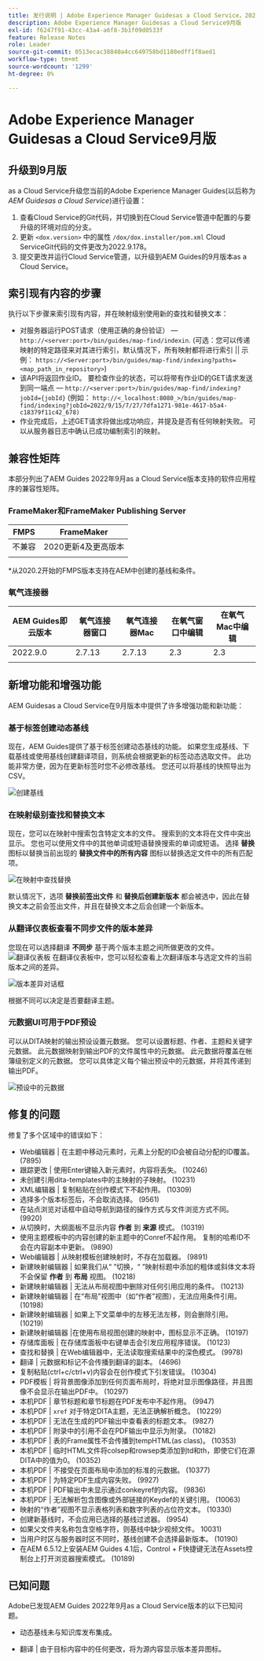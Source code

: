 ```yaml
---
title: 发行说明 | Adobe Experience Manager Guidesas a Cloud Service，2022年9月版
description: Adobe Experience Manager Guidesas a Cloud Service9月版
exl-id: f6247f91-43cc-43a4-a6f8-3b1f09d0533f
feature: Release Notes
role: Leader
source-git-commit: 0513ecac38840a4cc649758bd1180edff1f8aed1
workflow-type: tm+mt
source-wordcount: '1299'
ht-degree: 0%

---
```


# Adobe Experience Manager Guidesas a Cloud Service9月版

## 升级到9月版

as a Cloud Service升级您当前的Adobe Experience Manager Guides(以后称为 *AEM Guidesas a Cloud Service*)进行设置：
1. 查看Cloud Service的Git代码，并切换到在Cloud Service管道中配置的与要升级的环境对应的分支。
1. 更新 `<dox.version>` 中的属性 `/dox/dox.installer/pom.xml` Cloud ServiceGit代码的文件更改为2022.9.178。
1. 提交更改并运行Cloud Service管道，以升级到AEM Guides的9月版本as a Cloud Service。

## 索引现有内容的步骤

执行以下步骤来索引现有内容，并在映射级别使用新的查找和替换文本：
* 对服务器运行POST请求（使用正确的身份验证） —  `http://<server:port>/bin/guides/map-find/indexin`.
(可选：您可以传递映射的特定路径来对其进行索引，默认情况下，所有映射都将进行索引 || 示例：   `https://<Server:port>/bin/guides/map-find/indexing?paths=<map_path_in_repository>`)
* 该API将返回作业ID。 要检查作业的状态，可以将带有作业ID的GET请求发送到同一端点 —  `http://<server:port>/bin/guides/map-find/indexing?jobId={jobId}`
(例如： `http://<_localhost:8080_>/bin/guides/map-find/indexing?jobId=2022/9/15/7/27/7dfa1271-981e-4617-b5a4-c18379f11c42_678)`
* 作业完成后，上述GET请求将做出成功响应，并提及是否有任何映射失败。 可以从服务器日志中确认已成功编制索引的映射。


## 兼容性矩阵

本部分列出了AEM Guides 2022年9月as a Cloud Service版本支持的软件应用程序的兼容性矩阵。

### FrameMaker和FrameMaker Publishing Server

| FMPS | FrameMaker |
| --- | --- |
| 不兼容 | 2020更新4及更高版本 |
| | |

*从2020.2开始的FMPS版本支持在AEM中创建的基线和条件。

### 氧气连接器

| AEM Guides即云版本 | 氧气连接器窗口 | 氧气连接器Mac | 在氧气窗口中编辑 | 在氧气Mac中编辑 |
| --- | --- | --- | --- | --- |
| 2022.9.0 | 2.7.13 | 2.7.13 | 2.3 | 2.3 |
|  |  |  |  |


## 新增功能和增强功能

AEM Guidesas a Cloud Service在9月版本中提供了许多增强功能和新功能：


### 基于标签创建动态基线

现在，AEM Guides提供了基于标签创建动态基线的功能。 如果您生成基线、下载基线或使用基线创建翻译项目，则系统会根据更新的标签动态选取文件。 此功能非常方便，因为在更新标签时您不必修改基线。
您还可以将基线的快照导出为CSV。

![创建基线](assets/dynamic-baseline.png)

### 在映射级别查找和替换文本

现在，您可以在映射中搜索包含特定文本的文件。 搜索到的文本将在文件中突出显示。 您也可以使用文件中的其他单词或短语替换搜索的单词或短语。
选择 **替换** 图标以替换当前出现的 **替换文件中的所有内容** 图标以替换选定文件中的所有匹配项。

![在映射中查找替换](assets/map-find-replace.png)

默认情况下，选项 **替换前签出文件** 和 **替换后创建新版本** 都会被选中，因此在替换文本之前会签出文件，并且在替换文本之后会创建一个新版本。

### 从翻译仪表板查看不同步文件的版本差异

您现在可以选择翻译 **不同步** 基于两个版本主题之间所做更改的文件。\
![翻译仪表板](assets/translation-version-diff.png)
在翻译仪表板中，您可以轻松查看上次翻译版本与选定文件的当前版本之间的差异。

![版本差异对话框](assets/version-diff.png)

根据不同可以决定是否要翻译主题。

### 元数据UI可用于PDF预设

可以从DITA映射的输出预设设置元数据。 您可以设置标题、作者、主题和关键字元数据。 此元数据映射到输出PDF的文件属性中的元数据。
此元数据将覆盖在帐簿级别定义的元数据。 您可以具体定义每个输出预设中的元数据，并将其传递到输出PDF。

![预设中的元数据](assets/preset-metadata.png)


## 修复的问题

修复了多个区域中的错误如下：

* Web编辑器 | 在主题中移动元素时，元素上分配的ID会被自动分配的ID覆盖。 (7895)
* 跟踪更改 | 使用Enter键输入新元素时，内容将丢失。 (10246)
* 未创建引用dita-templates中的主映射的子映射。 (10231)
* XML编辑器 | 复制粘贴在创作模式下不起作用。 (10309)
* 选择多个版本标签后，不会取消选择。 (9561)
* 在站点浏览对话框中自动导航到路径的操作方式与文件浏览方式不同。 (9920)
* 从切换时，大纲面板不显示内容 **作者** 到 **来源** 模式。 (10319)
* 使用主题模板中的内容创建的新主题中的Conref不起作用。 复制的哈希ID不会在内容副本中更新。 (9890)
* Web编辑器 | 从映射模板创建映射时，不存在加载器。 (9891)
* 新建映射编辑器 | 如果我们从“ ”切换，“ ”映射标题中添加的粗体或斜体文本将不会保留 **作者** 到 **布局** 视图。 (10218)
* 新建映射编辑器 | 无法从布局视图中删除对任何引用应用的条件。 (10213)
* 新建映射编辑器 | 在“布局”视图中（如“作者”视图），无法应用条件引用。 (10198)
* 新建映射编辑器 | 如果上下文菜单中的左移无法左移，则会删除引用。 (10219)
* 新建映射编辑器 |在使用布局视图创建的映射中，图标显示不正确。 (10197)
* 存储库面板 | 在存储库面板中右键单击会引发应用程序错误。 (10123)
* 查找和替换 | 在Web编辑器中，无法读取搜索结果中的深色模式。 (9978)
* 翻译 | 元数据和标记不会传播到翻译的副本。 (4696)
* 复制粘贴(ctrl+c/ctrl+v)内容会在创作模式下引发错误。 (10304)
* PDF模板 | 将背景图像添加到任何页面布局时，将绝对显示图像路径，并且图像不会显示在输出PDF中。 (10297)
* 本机PDF | 章节标题和章节标题在PDF发布中不起作用。 (9947)
* 本机PDF | `xref` 对于特定DITA主题，无法正确解析概念。 (10229)
* 本机PDF | 无法在生成的PDF输出中查看表的标题文本。 (9827)
* 本机PDF | 附录中的引用不会在PDF输出中显示为附录。 (10182)
* 本机PDF | 表的Frame属性不会传播到tempHTML(as class)。 (10353)
* 本机PDF | 临时HTML文件将colsep和rowsep类添加到td和th，即使它们在源DITA中的值为0。 (10352)
* 本机PDF | 不接受在页面布局中添加的标准的元数据。 (10377)
* 本机PDF | 为特定PDF生成内容失败。 (9927)
* 本机PDF | PDF输出中未显示通过conkeyref的内容。 (9836)
* 本机PDF | 无法解析包含图像或外部链接的Keydef的关键引用。 (10063)
* 映射的“作者”视图不显示表格列表和数字列表的占位符文本。 (10330)
* 创建新基线时，不会应用已选择的基线过滤器。 (9954)
* 如果父文件夹名称包含空格字符，则基线中缺少视频文件。 10031)
* 当用户时区与服务器时区不同时，基线创建不会选择最新版本。 (10190)
* 在AEM 6.5.12上安装AEM Guides 4.1后，Control + F快捷键无法在Assets控制台上打开浏览器搜索模式。 (10189)


## 已知问题

Adobe已发现AEM Guides 2022年9月as a Cloud Service版本的以下已知问题。


* 动态基线未与知识库发布集成。

* 翻译 | 由于目标内容中的任何更改，将为源内容显示版本差异图标。
